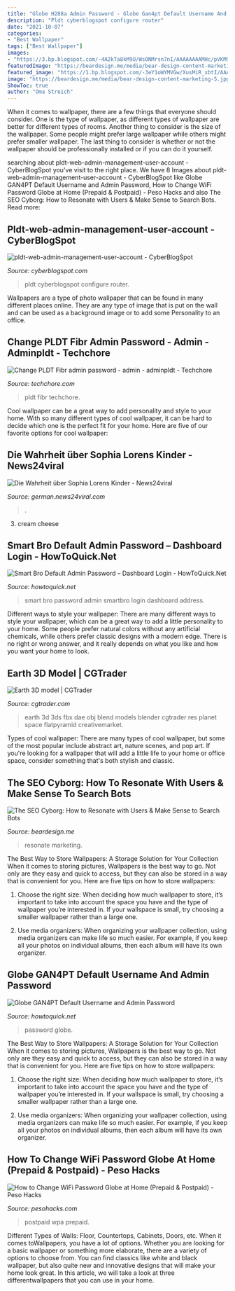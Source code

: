 ```yaml
---
title: "Globe H288a Admin Password - Globe Gan4pt Default Username And Admin Password"
description: "Pldt cyberblogspot configure router"
date: "2021-10-07"
categories:
- "Best Wallpaper"
tags: ["Best Wallpaper"]
images:
- "https://3.bp.blogspot.com/-4A2kTa8kM9U/WsONMrsn7nI/AAAAAAAAMHc/pVKM9RUJX-oBuBOvKVxPsTyOhMf1OklcACLcBGAs/s1600/Smart%2BBro%2BAdmin%2BPage.jpg"
featuredImage: "https://beardesign.me/media/bear-design-content-marketing-5.jpg"
featured_image: "https://1.bp.blogspot.com/-3eY1oWYMVGw/XusMiR_xbtI/AAAAAAAANX0/45xpbJmdChYxL7KiWxmjC7r_C5A8SsoBACK4BGAsYHg/w1200-h630-p-k-no-nu/GAN4PT%2BGUI.jpg"
image: "https://beardesign.me/media/bear-design-content-marketing-5.jpg"
ShowToc: true
author: "Oma Streich"
---
```



When it comes to wallpaper, there are a few things that everyone should consider. One is the type of wallpaper, as different types of wallpaper are better for different types of rooms. Another thing to consider is the size of the wallpaper. Some people might prefer large wallpaper while others might prefer smaller wallpaper. The last thing to consider is whether or not the wallpaper should be professionally installed or if you can do it yourself.

	

		
searching about pldt-web-admin-management-user-account - CyberBlogSpot you've visit to the right place. We have 8 Images about pldt-web-admin-management-user-account - CyberBlogSpot like Globe GAN4PT Default Username and Admin Password, How to Change WiFi Password Globe at Home (Prepaid &amp; Postpaid) - Peso Hacks and also The SEO Cyborg: How to Resonate with Users &amp; Make Sense to Search Bots. Read more:
		
    
## Pldt-web-admin-management-user-account - CyberBlogSpot

<img loading=lazy src="http://www.cyberblogspot.com/wp-content/uploads/2019/10/pldt-web-admin-management-user-account.png" onerror="this.onerror=null;this.src='https://tse2.mm.bing.net/th?id=OIP.KkviZ_wqrlXP6r3ItweDgAHaDE&amp;pid=15.1';" alt="pldt-web-admin-management-user-account - CyberBlogSpot">

_Source: cyberblogspot.com_

>pldt cyberblogspot configure router. 

	



Wallpapers are a type of photo wallpaper that can be found in many different places online. They are any type of image that is put on the wall and can be used as a background image or to add some Personality to an office.

    
## Change PLDT Fibr Admin Password - Admin - Adminpldt - Techchore

<img loading=lazy src="https://www.techchore.com/wp-content/uploads/2019/01/Change-PLDT-Fibr-admin-password-admin-adminpldt-768x420.png" onerror="this.onerror=null;this.src='https://tse3.mm.bing.net/th?id=OIP.QHJz1tzFWGDlVjw-w1o-mQHaED&amp;pid=15.1';" alt="Change PLDT Fibr admin password - admin - adminpldt - Techchore">

_Source: techchore.com_

>pldt fibr techchore. 

	

Cool wallpaper can be a great way to add personality and style to your home. With so many different types of cool wallpaper, it can be hard to decide which one is the perfect fit for your home. Here are five of our favorite options for cool wallpaper: 

    
## Die Wahrheit über Sophia Lorens Kinder - News24viral

<img loading=lazy src="https://german.news24viral.com/wp-content/uploads/2020/10/Die-Wahrheit-ueber-Sophia-Lorens-Kinder.jpg" onerror="this.onerror=null;this.src='https://tse4.mm.bing.net/th?id=OIP.pxToEc-kiwYHUEbTHFx3vAHaEK&amp;pid=15.1';" alt="Die Wahrheit über Sophia Lorens Kinder - News24viral">

_Source: german.news24viral.com_

>. 

	

3. cream cheese 

    
## Smart Bro Default Admin Password – Dashboard Login - HowToQuick.Net

<img loading=lazy src="https://3.bp.blogspot.com/-4A2kTa8kM9U/WsONMrsn7nI/AAAAAAAAMHc/pVKM9RUJX-oBuBOvKVxPsTyOhMf1OklcACLcBGAs/s1600/Smart%2BBro%2BAdmin%2BPage.jpg" onerror="this.onerror=null;this.src='https://tse2.mm.bing.net/th?id=OIP.lEzBKR_M9dDCgjpQXCnyVQHaF7&amp;pid=15.1';" alt="Smart Bro Default Admin Password – Dashboard Login - HowToQuick.Net">

_Source: howtoquick.net_

>smart bro password admin smartbro login dashboard address. 

	

Different ways to style your wallpaper:
There are many different ways to style your wallpaper, which can be a great way to add a little personality to your home. Some people prefer natural colors without any artificial chemicals, while others prefer classic designs with a modern edge. There is no right or wrong answer, and it really depends on what you like and how you want your home to look.

    
## Earth 3D Model | CGTrader

<img loading=lazy src="https://img-new.cgtrader.com/items/129137/3e2051c988/earth-3d-model-obj-3ds-fbx-blend-dae.jpg" onerror="this.onerror=null;this.src='https://tse3.mm.bing.net/th?id=OIP.-XBF8KJjqRmqo8k0GbSn4wHaEK&amp;pid=15.1';" alt="Earth 3D model | CGTrader">

_Source: cgtrader.com_

>earth 3d 3ds fbx dae obj blend models blender cgtrader res planet space flatpyramid creativemarket. 

	

Types of cool wallpaper:
There are many types of cool wallpaper, but some of the most popular include abstract art, nature scenes, and pop art. If you're looking for a wallpaper that will add a little life to your home or office space, consider something that's both stylish and classic.

    
## The SEO Cyborg: How To Resonate With Users &amp; Make Sense To Search Bots

<img loading=lazy src="https://beardesign.me/media/bear-design-content-marketing-5.jpg" onerror="this.onerror=null;this.src='https://tse2.mm.bing.net/th?id=OIP.35Itm08JXea0aqLYVdxEywHaE6&amp;pid=15.1';" alt="The SEO Cyborg: How to Resonate with Users &amp; Make Sense to Search Bots">

_Source: beardesign.me_

>resonate marketing. 

	

The Best Way to Store Wallpapers: A Storage Solution for Your Collection
When it comes to storing pictures, Wallpapers is the best way to go. Not only are they easy and quick to access, but they can also be stored in a way that is convenient for you. Here are five tips on how to store wallpapers:
1) Choose the right size: When deciding how much wallpaper to store, it’s important to take into account the space you have and the type of wallpaper you’re interested in. If your wallspace is small, try choosing a smaller wallpaper rather than a large one.

2) Use media organizers: When organizing your wallpaper collection, using media organizers can make life so much easier. For example, if you keep all your photos on individual albums, then each album will have its own organizer.

    
## Globe GAN4PT Default Username And Admin Password

<img loading=lazy src="https://1.bp.blogspot.com/-3eY1oWYMVGw/XusMiR_xbtI/AAAAAAAANX0/45xpbJmdChYxL7KiWxmjC7r_C5A8SsoBACK4BGAsYHg/w1200-h630-p-k-no-nu/GAN4PT%2BGUI.jpg" onerror="this.onerror=null;this.src='https://tse4.mm.bing.net/th?id=OIP.YLHQugTlEbUr7C9H3mvyGQHaD4&amp;pid=15.1';" alt="Globe GAN4PT Default Username and Admin Password">

_Source: howtoquick.net_

>password globe. 

	

The Best Way to Store Wallpapers: A Storage Solution for Your Collection
When it comes to storing pictures, Wallpapers is the best way to go. Not only are they easy and quick to access, but they can also be stored in a way that is convenient for you. Here are five tips on how to store wallpapers:
1) Choose the right size: When deciding how much wallpaper to store, it’s important to take into account the space you have and the type of wallpaper you’re interested in. If your wallspace is small, try choosing a smaller wallpaper rather than a large one.

2) Use media organizers: When organizing your wallpaper collection, using media organizers can make life so much easier. For example, if you keep all your photos on individual albums, then each album will have its own organizer.

    
## How To Change WiFi Password Globe At Home (Prepaid &amp; Postpaid) - Peso Hacks

<img loading=lazy src="https://pesohacks.com/wp-content/uploads/2021/01/Step-5-how-to-change-wifi-password-Globe-at-home.jpg" onerror="this.onerror=null;this.src='https://tse2.mm.bing.net/th?id=OIP.zyuFSnpVyPIpd0CzHrcuPgHaEE&amp;pid=15.1';" alt="How to Change WiFi Password Globe at Home (Prepaid &amp; Postpaid) - Peso Hacks">

_Source: pesohacks.com_

>postpaid wpa prepaid. 

	

Different Types of Walls: Floor, Countertops, Cabinets, Doors, etc.
When it comes toWallpapers, you have a lot of options. Whether you are looking for a basic wallpaper or something more elaborate, there are a variety of options to choose from. You can find classics like white and black wallpaper, but also quite new and innovative designs that will make your home look great. In this article, we will take a look at three differentwallpapers that you can use in your home.

